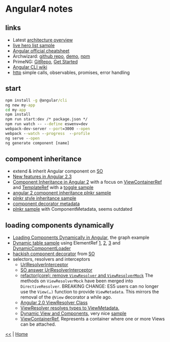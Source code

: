 # Angular4 notes

## links

- Latest [architecture overview](https://angular.io/guide/architecture#architecture-overview)
- [live hero list sample](https://angular.io/generated/live-examples/toh-pt6/eplnkr.html)
- [Angular official cheatsheet](https://angular.io/guide/cheatsheet)
- Archwizard: [github repo](https://github.com/madoar/ng2-archwizard-demo), [demo](https://madoar.github.io/ng2-archwizard-demo/), [npm](https://www.npmjs.com/package/ng2-archwizard)
- PrimeNG: [GitRepo](https://github.com/primefaces/primeng-quickstart-webpack), [Get Started](https://www.primefaces.org/primeng/#/setup)
- [Angular CLI wiki](https://github.com/angular/angular-cli/wiki)
- [http](http://www.syntaxsuccess.com/viewarticle/angular-2.0-and-http) simple calls, observables, promises, error handling

## start

```cmd
npm install -g @angular/cli
ng new my-app
cd my-app
npm install
npm run start:dev /* package.json */
npm run watch -- --define eswenv=dev
webpack-dev-server --port=3000 --open
webpack --watch --progress  --profile
ng serve --open
ng generate component [name]
```

## component inheritance

- extend & inherit Angular component on [SO](https://stackoverflow.com/questions/36475626/how-to-extend-inherit-angular2-component)
- [New features in Angular 2.3](https://medium.com/@gerard.sans/angular-2-new-features-in-angular-2-3-f2e73f16a09e)
- [Component Inheritance in Angular 2](https://scotch.io/tutorials/component-inheritance-in-angular-2) 
with a focus on [ViewContainerRef](https://v2.angular.io/docs/ts/latest/api/core/index/ViewContainerRef-class.html)
and [TemplateRef](https://v2.angular.io/docs/ts/latest/api/core/index/TemplateRef-class.html)
with a [toggle sample](https://plnkr.co/edit/tSLIxUSTaqEfJK5NAD2D?p=preview)
- [angular 2 component inheritance plnkr sample](https://embed.plnkr.co/hMgaYPVRiXMCiKBdfqHy/)
- [plnkr style inheritance sample](http://plnkr.co/edit/bWa1JmH7NaSaJffLsl0x?p=preview)
- [component decorator metadata](https://medium.com/@amcdnl/inheritance-in-angular2-components-206a167fc259)
- [plnkr sample](https://plnkr.co/edit/TPps03QCGQCWbX6oVKXp?p=preview) with ComponentMetadata, seems outdated

## loading components dynamically

- [Loading Components Dynamically in Angular](http://www.syntaxsuccess.com/viewarticle/loading-components-dynamically-in-angular-2.0), the graph example
- [Dynamic table sample](http://plnkr.co/edit/dqfPCW3MBa9hM23EW3cS?p=preview) using ElementRef [1](https://angular.io/api/core/ElementRef), [2](https://v2.angular.io/docs/ts/latest/api/core/index/ElementRef-class.html), [3](https://angular-2-training-book.rangle.io/handout/advanced-components/elementref.html) and [DynamicComponentLoader](https://www.dartdocs.org/documentation/angular2/2.0.0-beta.9/angular2/DynamicComponentLoader-class.html)
- [hackish component decorator](https://stackoverflow.com/a/34067211) from [SO](https://stackoverflow.com/questions/36531486/dynamic-styleurls-in-angular-2)
- selectors, resolvers and interceptors 
	* [UrlResolverInterceptor](https://github.com/A-Hsien/UrlResolverInterceptor)
	* [SO answer UrlResolverInterceptor](https://stackoverflow.com/a/39588422)
	* [refactor(core): remove `ViewResolver` and `ViewResolverMock`](https://github.com/angular/angular/commit/0988cc8) The methods on `ViewResolverMock` have been merged into `DirectiveResolver`. BREAKING CHANGE: ES5 users can no longer use the `View(…)` function to provide `ViewMetadata`. This mirrors the removal of the `@View` decorator a while ago.
	* [Angular 2.0 ViewResolver Class](https://stackoverflow.com/a/36467207)
	* [ViewResolver resolves types to ViewMetadata.](https://www.dartdocs.org/documentation/angular2/2.0.0-beta.9/angular2/ViewResolver-class.html)
	* [Dynamic View and Components](https://medium.com/nerdlog/angular-2-dynamic-view-and-components-330205fa6896), very nice [sample](http://plnkr.co/edit/wh4VJG?p=preview)
	* [ViewContainerRef](https://angular.io/api/core/ViewContainerRef), Represents a container where one or more Views can be attached.
	
	
[<<](AngularJS.md) | [Home](https://github.com/illegitimis/Tutorial/)
